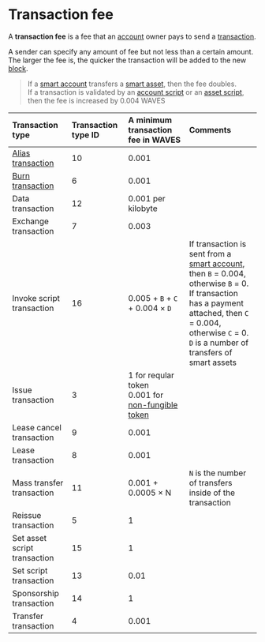 # Transaction fee

A **transaction fee** is a fee that an [account](/blockchain/account.md) owner pays to send a [transaction](/blockchain/transaction.md).

A sender can specify any amount of fee but not less than a certain amount. The larger the fee is, the quicker the transaction will be added to the new [block](/blockchain/block.md).

> If a [smart account](/blockchain/smart-account.md) transfers a [smart asset](/blockchain/smart-asset.md), then the fee doubles. <br>If a transaction is validated by an [account script](/ride/ride-script/account-script.md) or an [asset script](/ride/ride-script/asset-script.md), then the fee is increased by 0.004 WAVES

| Transaction type | Transaction type ID | A minimum transaction fee in WAVES | Comments |
| :--- | :--- | :--- | :--- |
| [Alias transaction](/blockchain/transaction-type/alias-transaction.md) | 10 | 0.001 | |
| [Burn transaction](/blockchain/transaction-type/burn-transaction.md) | 6 | 0.001 | |
| Data transaction | 12 | 0.001 per kilobyte | |
| Exchange transaction | 7 | 0.003 | |
| Invoke script transaction | 16 | 0.005 + `B` + `C` + 0.004 × `D` | If transaction is sent from a [smart account](/blockchain/smart-account.md), then `B` = 0.004, otherwise `B` = 0. <br>If transaction has a payment attached, then `C` = 0.004, otherwise `C` = 0. <br>`D` is a number of transfers of smart assets |
| Issue transaction | 3 | 1 for reqular token <br>0.001 for [non-fungible token](/blockchain/token/non-fungible-token.md) | |
| Lease cancel transaction | 9 | 0.001 | |
| Lease transaction | 8 | 0.001 | |
| Mass transfer transaction | 11 | 0.001 + 0.0005 × N | `N` is the number of transfers inside of the transaction |
| Reissue transaction | 5 | 1 | |
| Set asset script transaction | 15 | 1 | |
| Set script transaction | 13 | 0.01 | |
| Sponsorship transaction | 14 | 1 | |
| Transfer transaction | 4 | 0.001 | | |
